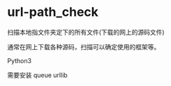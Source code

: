 # url-path_check
扫描本地指文件夹定下的所有文件(下载的网上的源码文件)

通常在网上下载各种源码，扫描可以确定使用的框架等。

Python3

需要安装
queue
urllib

